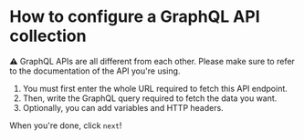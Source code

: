 # How to configure a GraphQL API collection

⚠️ GraphQL APIs are all different from each other. Please make sure to refer to the documentation of the API you're using.

1. You must first enter the whole URL required to fetch this API endpoint.
2. Then, write the GraphQL query required to fetch the data you want.
3. Optionally, you can add variables and HTTP headers.

When you're done, click `next`!
